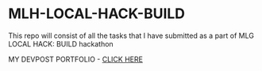 # MLH-LOCAL-HACK-BUILD
This repo will consist of all the tasks that I have submitted as a part of MLG LOCAL HACK: BUILD hackathon

MY DEVPOST PORTFOLIO - [CLICK HERE](https://devpost.com/amitpatnaik4518?ref_content=user-portfolio&ref_feature=portfolio&ref_medium=global-nav)
